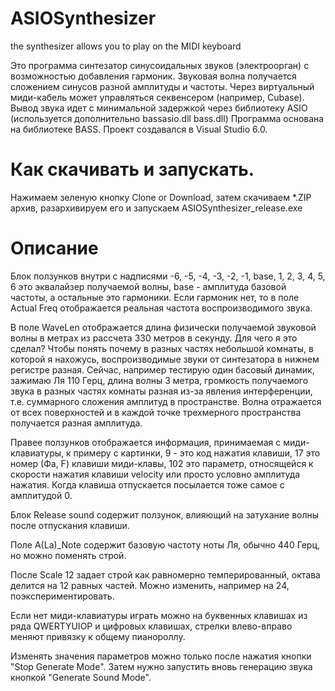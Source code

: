 # ASIOSynthesizer
 the synthesizer allows you to play on the MIDI keyboard
 
 Это программа синтезатор синусоидальных звуков (электроорган) с возможностью добавления гармоник.
Звуковая волна получается сложением синусов разной амплитуды и частоты.
Через виртуальный миди-кабель может управляться секвенсером (например, Cubase).
Вывод звука идет с минимальной задержкой через библиотеку ASIO (используется дополнительно bassasio.dll bass.dll) 
Программа основана на библиотеке BASS.
Проект создавался в Visual Studio 6.0.


# Как скачивать и запускать.

Нажимаем зеленую кнопку Clone or Download, затем скачиваем *.ZIP архив, 
разархивируем его и запускаем ASIOSynthesizer_release.exe

# Описание


Блок ползунков внутри с надписями  -6, -5, -4, -3, -2, -1, base, 1, 2, 3, 4, 5, 6 это эквалайзер получаемой волны, 
base - амплитуда базовой частоты, а остальные это гармоники.  Если гармоник нет, то в поле Actual Freq отображается реальная частота воспроизводимого звука. 

В поле WaveLen отображается длина физически получаемой звуковой волны в метрах из рассчета 330 метров в секунду. Для чего я это сделал? Чтобы понять почему в разных частях небольшой комнаты, в которой я нахожусь, воспроизводимые звуки от синтезатора в нижнем регистре разная.
Сейчас, например тестирую один басовый динамик, зажимаю Ля 110 Герц, длина волны 3 метра,  громкость получаемого звука в разных частях комнаты разная из-за явления интерференции, т.е. суммарного сложения амплитуд в пространстве. Волна отражается от всех поверхностей и в каждой точке трехмерного пространства получается разная амплитуда. 

Правее ползунков отображается информация, принимаемая с миди-клавиатуры, к примеру с картинки, 
9 - это код нажатия клавиши, 17 это номер (Фа, F) клавиши миди-клавы, 102 это параметр, относящейся к скорости нажатия клавиши velocity или просто условно амплитуда нажатия. Когда клавиша отпускается посылается тоже самое с амплитудой 0.

Блок Release sound содержит ползунок, влияющий на затухание волны после отпускания клавиши.

Поле A(La)_Note содержит базовую частоту ноты Ля, обычно 440 Герц, но можно поменять строй.

После Scale 12 задает строй как равномерно темперированный, октава делится на 12 равных частей. Можно изменить, например на 24, поэкспериментировать.

Если нет миди-клавиатуры играть можно на буквенных клавишах из ряда QWERTYUIOP и цифровых клавишах, стрелки влево-вправо меняют привязку к общему пианороллу.

Изменять значения параметров можно только после нажатия кнопки "Stop Generate Mode". Затем нужно запустить вновь генерацию звука кнопкой "Generate Sound Mode".

